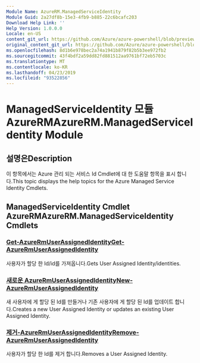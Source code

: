 ```yaml
---
Module Name: AzureRM.ManagedServiceIdentity
Module Guid: 2a27df8b-15e3-4fb9-b885-22c6bcafc203
Download Help Link: ''
Help Version: 1.0.0.0
Locale: en-US
content_git_url: https://github.com/Azure/azure-powershell/blob/preview/src/ResourceManager/ManagedServiceIdentity/Commands.ManagedServiceIdentity/help/AzureRM.ManagedServiceIdentity.md
original_content_git_url: https://github.com/Azure/azure-powershell/blob/preview/src/ResourceManager/ManagedServiceIdentity/Commands.ManagedServiceIdentity/help/AzureRM.ManagedServiceIdentity.md
ms.openlocfilehash: 8d1b6e978bec2a74a1941b879f82b5b3ee972fb2
ms.sourcegitcommit: 43f4bdf2a59dd82fd881512aa9761bf72eb5703c
ms.translationtype: MT
ms.contentlocale: ko-KR
ms.lasthandoff: 04/23/2019
ms.locfileid: "93522856"
---
```

# <span data-ttu-id="8d804-101">ManagedServiceIdentity 모듈 AzureRM</span><span class="sxs-lookup"><span data-stu-id="8d804-101">AzureRM.ManagedServiceIdentity Module</span></span>
## <span data-ttu-id="8d804-102">설명은</span><span class="sxs-lookup"><span data-stu-id="8d804-102">Description</span></span>
<span data-ttu-id="8d804-103">이 항목에서는 Azure 관리 되는 서비스 Id Cmdlet에 대 한 도움말 항목을 표시 합니다.</span><span class="sxs-lookup"><span data-stu-id="8d804-103">This topic displays the help topics for the Azure Managed Service Identity Cmdlets.</span></span>

## <span data-ttu-id="8d804-104">ManagedServiceIdentity Cmdlet AzureRM</span><span class="sxs-lookup"><span data-stu-id="8d804-104">AzureRM.ManagedServiceIdentity Cmdlets</span></span>
### [<span data-ttu-id="8d804-105">Get-AzureRmUserAssignedIdentity</span><span class="sxs-lookup"><span data-stu-id="8d804-105">Get-AzureRmUserAssignedIdentity</span></span>](Get-AzureRmUserAssignedIdentity.md)
<span data-ttu-id="8d804-106">사용자가 할당 한 Id/id를 가져옵니다.</span><span class="sxs-lookup"><span data-stu-id="8d804-106">Gets User Assigned Identity/identities.</span></span>

### [<span data-ttu-id="8d804-107">새로운 AzureRmUserAssignedIdentity</span><span class="sxs-lookup"><span data-stu-id="8d804-107">New-AzureRmUserAssignedIdentity</span></span>](New-AzureRmUserAssignedIdentity.md)
<span data-ttu-id="8d804-108">새 사용자에 게 할당 된 Id를 만들거나 기존 사용자에 게 할당 된 Id를 업데이트 합니다.</span><span class="sxs-lookup"><span data-stu-id="8d804-108">Creates a new User Assigned Identity or updates an existing User Assigned Identity.</span></span>

### [<span data-ttu-id="8d804-109">제거-AzureRmUserAssignedIdentity</span><span class="sxs-lookup"><span data-stu-id="8d804-109">Remove-AzureRmUserAssignedIdentity</span></span>](Remove-AzureRmUserAssignedIdentity.md)
<span data-ttu-id="8d804-110">사용자가 할당 한 Id를 제거 합니다.</span><span class="sxs-lookup"><span data-stu-id="8d804-110">Removes a User Assigned Identity.</span></span>

